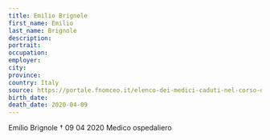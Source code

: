 ```yaml
---
title: Emilio Brignole
first_name: Emilio
last_name: Brignole
description: 
portrait: 
occupation: 
employer: 
city: 
province: 
country: Italy
source: https://portale.fnomceo.it/elenco-dei-medici-caduti-nel-corso-dellepidemia-di-covid-19/
birth_date: 
death_date: 2020-04-09
---
```


Emilio Brignole † 09 04 2020
Medico ospedaliero
